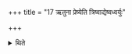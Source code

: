 +++
title = "17 ऋतुना प्रेष्येति त्रिष्वाद्येष्वध्वर्युः"

+++

<details><summary>थिते</summary>

ऋतुना प्रेष्येति त्रिष्वाद्येष्वध्वर्युः सम्प्रेष्यति । एवं प्रतिप्रस्थाता १७
</details>
